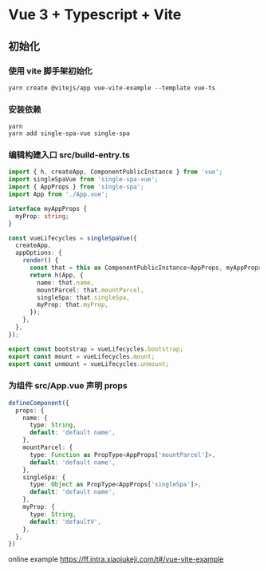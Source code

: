 # Vue 3 + Typescript + Vite

## 初始化

### 使用 vite 脚手架初始化

```
yarn create @vitejs/app vue-vite-example --template vue-ts
```

### 安装依赖

```
yarn
yarn add single-spa-vue single-spa
```

### 编辑构建入口 src/build-entry.ts

```ts
import { h, createApp, ComponentPublicInstance } from 'vue';
import singleSpaVue from 'single-spa-vue';
import { AppProps } from 'single-spa';
import App from './App.vue';

interface myAppProps {
  myProp: string;
}

const vueLifecycles = singleSpaVue({
  createApp,
  appOptions: {
    render() {
      const that = this as ComponentPublicInstance<AppProps, myAppProps>;
      return h(App, {
        name: that.name,
        mountParcel: that.mountParcel,
        singleSpa: that.singleSpa,
        myProp: that.myProp,
      });
    },
  },
});

export const bootstrap = vueLifecycles.bootstrap;
export const mount = vueLifecycles.mount;
export const unmount = vueLifecycles.unmount;
```

### 为组件 src/App.vue 声明 props

```ts
defineComponent({
  props: {
    name: {
      type: String,
      default: 'default name',
    },
    mountParcel: {
      type: Function as PropType<AppProps['mountParcel']>,
      default: 'default name',
    },
    singleSpa: {
      type: Object as PropType<AppProps['singleSpa']>,
      default: 'default name',
    },
    myProp: {
      type: String,
      default: 'defaultV',
    },
  },
})
```


online example https://ff.intra.xiaojukeji.com/t#/vue-vite-example